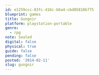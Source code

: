 ```yaml
---
id: e1259ccc-83fc-416c-b6a4-cbd05818b775
blueprint: games
title: Gungnir
platform: playstation-portable
genre:
  - rpg
note: Sealed
digital: false
physical: true
guide: false
pending: false
posted: '2014-02-11'
slug: gungnir
---
```

